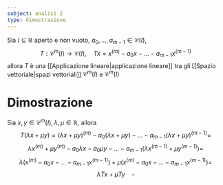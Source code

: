 ```yaml
---
subject: analisi 2
type: dimostrazione
---
```

Sia $I\subseteq\mathbb{R}$ aperto e non vuoto, $a_0,\dots,a_{m-1}\in\mathcal{C}(I)$, 
$$
T:\mathcal{C}^m(I)\to\mathcal{C}(I),\quad Tx=x^{(m)}-a_0x-\dots-a_{m-1}x^{(m-1)}
$$
allora $T$ è una [[Applicazione lineare|applicazione lineare]] tra gli [[Spazio vettoriale|spazi vettoriali]] $\mathcal{C}^m(I)$ e $\mathcal{C}^m(I)$
# Dimostrazione
Sia $x,y\in\mathcal{C}^m(I),\lambda,\mu\in\mathbb{R}$, allora
$$
T(\lambda x+\mu y)=(\lambda x+\mu y)^{(m)}-a_0(\lambda x+\mu y)-\dots-a_{m-1}(\lambda x+\mu y)^{(m-1)}=
$$
$$
\lambda x^{(m)}+\mu y^{(m)}-a_0\lambda x-a_0\mu y-\dots-a_{m-1}(\lambda x^{(m-1)}+\mu y^{(m-1)})=
$$
$$
\lambda(x^{(m)}-a_0x-\dots-a_{m-1}x^{(m-1)})+\mu(x^{(m)}-a_0x-\dots-a_{m-1}x^{(m-1)})=
$$
$$
\lambda Tx+\mu Ty\quad\square
$$